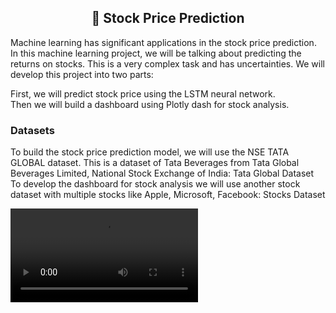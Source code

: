 
<h2 align=center> 📑 Stock Price Prediction </h2>

Machine learning has significant applications in the stock price prediction. In this machine learning project, we will be talking about predicting the returns on stocks. This is a very complex task and has uncertainties. We will develop this project into two parts:

First, we will predict stock price using the LSTM neural network.<br>
Then we will build a dashboard using Plotly dash for stock analysis.

<h3>Datasets</h3>

To build the stock price prediction model, we will use the NSE TATA GLOBAL dataset. This is a dataset of Tata Beverages from Tata Global Beverages Limited, National Stock Exchange of India: Tata Global Dataset
To develop the dashboard for stock analysis we will use another stock dataset with multiple stocks like Apple, Microsoft, Facebook: Stocks Dataset

<video src="Stock_demo%20-%20Made%20with%20Clipchamp.mp4" controls title="Stock Demo"></video>